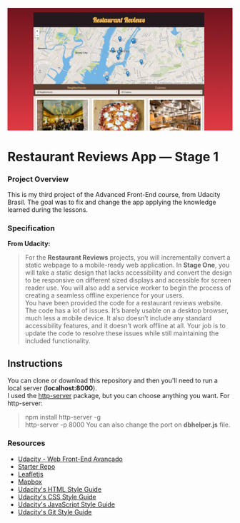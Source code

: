 ![restaurantReviews](https://raw.githubusercontent.com/dekisr/Udacity-FrontEnd-P03-RReviewStage1/master/img/restaurantReviews.jpg)

# Restaurant Reviews App — Stage 1

### Project Overview
This is my third project of the Advanced Front-End course, from Udacity Brasil. The goal was to fix and change the app applying the knowledge learned during the lessons.

### Specification
**From Udacity:**
> For the **Restaurant Reviews** projects, you will incrementally convert a static webpage to a mobile-ready web application. In **Stage One**, you will take a static design that lacks accessibility and convert the design to be responsive on different sized displays and accessible for screen reader use. You will also add a service worker to begin the process of creating a seamless offline experience for your users.  
>You have been provided the code for a restaurant reviews website. The code has a lot of issues. It’s barely usable on a desktop browser, much less a mobile device. It also doesn’t include any standard accessibility features, and it doesn’t work offline at all. Your job is to update the code to resolve these issues while still maintaining the included functionality. 

## Instructions
You can clone or download this repository and then you'll need to run a local server (**localhost:8000**).  
I used the [http-server](https://www.npmjs.com/package/http-server) package, but you can choose anything you want.
For http-server:
> npm install http-server -g  
> http-server -p 8000
You can also change the port on **dbhelper.js** file.

### Resources
* [Udacity - Web Front-End Avançado](https://br.udacity.com/course/front-end-web-developer-nanodegree--nd001-br-advanced)
* [Starter Repo](https://github.com/udacity/mws-restaurant-stage-1)
* [Leafletjs](https://leafletjs.com/)
* [Mapbox](https://www.mapbox.com/)
* [Udacity's HTML Style Guide](http://udacity.github.io/frontend-nanodegree-styleguide/index.html)
* [Udacity's CSS Style Guide](http://udacity.github.io/frontend-nanodegree-styleguide/css.html)
* [Udacity's JavaScript Style Guide](http://udacity.github.io/frontend-nanodegree-styleguide/javascript.html)
* [Udacity's Git Style Guide](https://udacity.github.io/git-styleguide/)

